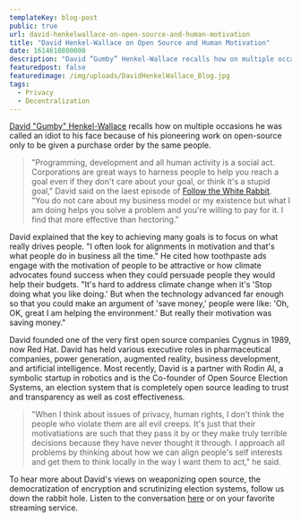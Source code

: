 ```yaml
---
templateKey: blog-post
public: true
url: david-henkelwallace-on-open-source-and-human-motivation
title: "David Henkel-Wallace on Open Source and Human Motivation"
date: 1614610800000
description: "David “Gumby” Henkel-Wallace recalls how on multiple occasions he was called an idiot to his face because of his pioneering work on open-source only to be given a purchase order by the same people."
featuredpost: false
featuredimage: /img/uploads/DavidHenkelWallace_Blog.jpg
tags:
  - Privacy
  - Decentralization
---
```


[David "Gumby" Henkel-Wallace](https://www.linkedin.com/in/henkelwallace/) recalls how on multiple occasions he was called an idiot to his face because of his pioneering work on open-source only to be given a purchase order by the same people.

> "Programming, development and all human activity is a social act. Corporations are great ways to harness people to help you reach a goal even if they don't care about your goal, or think it's a stupid goal," David said on the laest episode of [Follow the White Rabbit](https://www.orchid.com/podcast/episode-37-david-henklel-wallace). "You do not care about my business model or my existence but what I am doing helps you solve a problem and you're willing to pay for it. I find that more effective than hectoring." 

David explained that the key to achieving many goals is to focus on what really drives people. "I often look for alignments in motivation and that's what people do in business all the time." He cited how toothpaste ads engage with the motivation of people to be attractive or how climate advocates found success when they could persuade people they would help their budgets. "It's hard to address climate change when it's 'Stop doing what you like doing.' But when the technology advanced far enough so that you could make an argument of 'save money,' people were like: 'Oh, OK, great I am helping the environment.' But really their motivation was saving money." 

David founded one of the very first open source companies Cygnus in 1989, now Red Hat. David has held various executive roles in pharmaceutical companies, power generation, augmented reality, business development, and artificial intelligence. Most recently, David is a partner with Rodin AI, a symbolic startup in robotics and is the Co-founder of Open Source Election Systems, an election system that is completely open source leading to trust and transparency as well as cost effectiveness.

> "When I think about issues of privacy, human rights, I don't think the people who violate them are all evil creeps. It's just that their motivatiations are such that they pass it by or they make truly terrible decisions because they have never thought it through. I approach all problems by thinking about how we can align people's self interests and get them to think locally in the way I want them to act," he said.

To hear more about David's views on weaponizing open source, the democratization of encryption and scrutinizing election systems, follow us down the rabbit hole. Listen to the conversation [here](https://www.orchid.com/podcast/episode-37-david-henklel-wallace) or on your favorite streaming service.